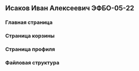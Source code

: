 ## Исаков Иван Алексеевич ЭФБО-05-22

### Главная страница


### Страница корзины


### Страница профиля


### Файловая структура

